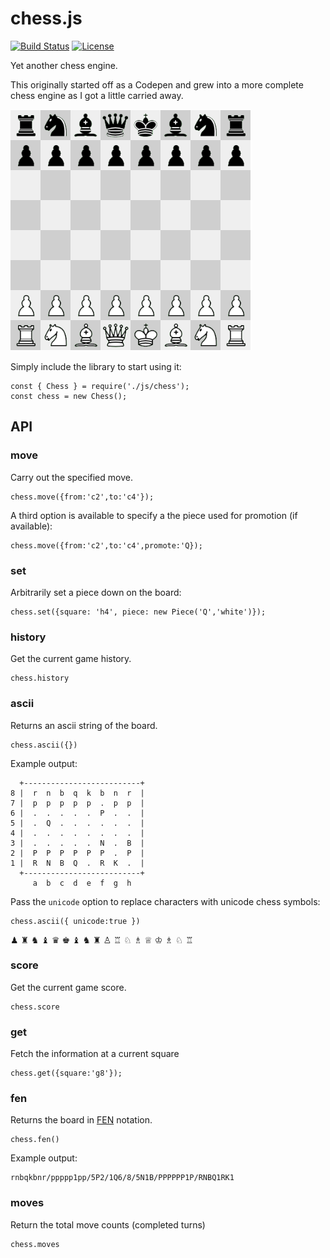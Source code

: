 # chess.js
[![Build Status](https://travis-ci.com/blairjordan/chess.js.svg?branch=master)](https://travis-ci.com/blairjordan/chess.js) [![License](https://img.shields.io/badge/license-BSD-lightgrey.svg)](https://opensource.org/licenses/BSD-2-Clause)

Yet another chess engine.

This originally started off as a Codepen and grew into a more complete chess engine as I got a little carried away.

![](img/screenshot1.png?raw=true)

Simply include the library to start using it:

    const { Chess } = require('./js/chess');
    const chess = new Chess();

## API

### move
Carry out the specified move.

    chess.move({from:'c2',to:'c4'});

A third option is available to specify a the piece used for promotion (if available):

    chess.move({from:'c2',to:'c4',promote:'Q});

### set
Arbitrarily set a piece down on the board:

    chess.set({square: 'h4', piece: new Piece('Q','white')});

### history

Get the current game history.

    chess.history
    
### ascii

Returns an ascii string of the board.

    chess.ascii({})

Example output:

      +--------------------------+
    8 |  r  n  b  q  k  b  n  r  |
    7 |  p  p  p  p  p  .  p  p  |
    6 |  .  .  .  .  .  P  .  .  |
    5 |  .  Q  .  .  .  .  .  .  |
    4 |  .  .  .  .  .  .  .  .  |
    3 |  .  .  .  .  .  N  .  B  |
    2 |  P  P  P  P  P  P  .  P  |
    1 |  R  N  B  Q  .  R  K  .  |
      +--------------------------+
         a  b  c  d  e  f  g  h
         
Pass the `unicode` option to replace characters with unicode chess symbols:

    chess.ascii({ unicode:true })

♟  ♜  ♞  ♝  ♛  ♚  ♝  ♞  ♜  ♙  ♖  ♘  ♗  ♕  ♔  ♗  ♘  ♖ 

### score

Get the current game score.

    chess.score

### get

Fetch the information at a current square

    chess.get({square:'g8'});

### fen

Returns the board in [FEN](https://en.wikipedia.org/wiki/Forsyth%E2%80%93Edwards_Notation) notation.

    chess.fen()

Example output:

    rnbqkbnr/ppppp1pp/5P2/1Q6/8/5N1B/PPPPPP1P/RNBQ1RK1

### moves

Return the total move counts (completed turns)

    chess.moves

